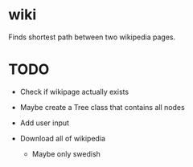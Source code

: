 # wiki

Finds shortest path between two wikipedia pages.

# TODO

* Check if wikipage actually exists

* Maybe create a Tree class that contains all nodes

* Add user input

* Download all of wikipedia
    * Maybe only swedish
